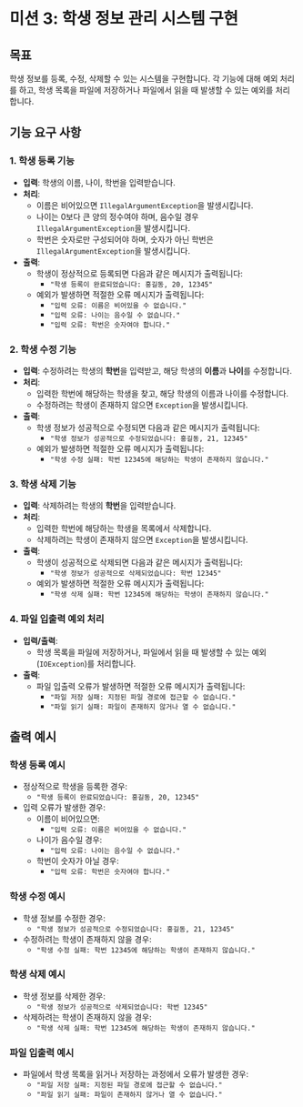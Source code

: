 # 미션 3: 학생 정보 관리 시스템 구현

## 목표
학생 정보를 등록, 수정, 삭제할 수 있는 시스템을 구현합니다. 각 기능에 대해 예외 처리를 하고, 학생 목록을 파일에 저장하거나 파일에서 읽을 때 발생할 수 있는 예외를 처리합니다.

## 기능 요구 사항

### 1. 학생 등록 기능
- **입력**: 학생의 이름, 나이, 학번을 입력받습니다.
- **처리**:
    - 이름은 비어있으면 `IllegalArgumentException`을 발생시킵니다.
    - 나이는 0보다 큰 양의 정수여야 하며, 음수일 경우 `IllegalArgumentException`을 발생시킵니다.
    - 학번은 숫자로만 구성되어야 하며, 숫자가 아닌 학번은 `IllegalArgumentException`을 발생시킵니다.
- **출력**:
    - 학생이 정상적으로 등록되면 다음과 같은 메시지가 출력됩니다:
        - `"학생 등록이 완료되었습니다: 홍길동, 20, 12345"`
    - 예외가 발생하면 적절한 오류 메시지가 출력됩니다:
        - `"입력 오류: 이름은 비어있을 수 없습니다."`
        - `"입력 오류: 나이는 음수일 수 없습니다."`
        - `"입력 오류: 학번은 숫자여야 합니다."`

### 2. 학생 수정 기능
- **입력**: 수정하려는 학생의 **학번**을 입력받고, 해당 학생의 **이름**과 **나이**를 수정합니다.
- **처리**:
    - 입력한 학번에 해당하는 학생을 찾고, 해당 학생의 이름과 나이를 수정합니다.
    - 수정하려는 학생이 존재하지 않으면 `Exception`을 발생시킵니다.
- **출력**:
    - 학생 정보가 성공적으로 수정되면 다음과 같은 메시지가 출력됩니다:
        - `"학생 정보가 성공적으로 수정되었습니다: 홍길동, 21, 12345"`
    - 예외가 발생하면 적절한 오류 메시지가 출력됩니다:
        - `"학생 수정 실패: 학번 12345에 해당하는 학생이 존재하지 않습니다."`

### 3. 학생 삭제 기능
- **입력**: 삭제하려는 학생의 **학번**을 입력받습니다.
- **처리**:
    - 입력한 학번에 해당하는 학생을 목록에서 삭제합니다.
    - 삭제하려는 학생이 존재하지 않으면 `Exception`을 발생시킵니다.
- **출력**:
    - 학생이 성공적으로 삭제되면 다음과 같은 메시지가 출력됩니다:
        - `"학생 정보가 성공적으로 삭제되었습니다: 학번 12345"`
    - 예외가 발생하면 적절한 오류 메시지가 출력됩니다:
        - `"학생 삭제 실패: 학번 12345에 해당하는 학생이 존재하지 않습니다."`

### 4. 파일 입출력 예외 처리
- **입력/출력**:
    - 학생 목록을 파일에 저장하거나, 파일에서 읽을 때 발생할 수 있는 예외(`IOException`)를 처리합니다.
- **출력**:
    - 파일 입출력 오류가 발생하면 적절한 오류 메시지가 출력됩니다:
        - `"파일 저장 실패: 지정된 파일 경로에 접근할 수 없습니다."`
        - `"파일 읽기 실패: 파일이 존재하지 않거나 열 수 없습니다."`

## 출력 예시

### 학생 등록 예시

- 정상적으로 학생을 등록한 경우:
    - `"학생 등록이 완료되었습니다: 홍길동, 20, 12345"`
- 입력 오류가 발생한 경우:
    - 이름이 비어있으면:
        - `"입력 오류: 이름은 비어있을 수 없습니다."`
    - 나이가 음수일 경우:
        - `"입력 오류: 나이는 음수일 수 없습니다."`
    - 학번이 숫자가 아닐 경우:
        - `"입력 오류: 학번은 숫자여야 합니다."`

### 학생 수정 예시

- 학생 정보를 수정한 경우:
    - `"학생 정보가 성공적으로 수정되었습니다: 홍길동, 21, 12345"`
- 수정하려는 학생이 존재하지 않을 경우:
    - `"학생 수정 실패: 학번 12345에 해당하는 학생이 존재하지 않습니다."`

### 학생 삭제 예시

- 학생 정보를 삭제한 경우:
    - `"학생 정보가 성공적으로 삭제되었습니다: 학번 12345"`
- 삭제하려는 학생이 존재하지 않을 경우:
    - `"학생 삭제 실패: 학번 12345에 해당하는 학생이 존재하지 않습니다."`

### 파일 입출력 예시

- 파일에서 학생 목록을 읽거나 저장하는 과정에서 오류가 발생한 경우:
    - `"파일 저장 실패: 지정된 파일 경로에 접근할 수 없습니다."`
    - `"파일 읽기 실패: 파일이 존재하지 않거나 열 수 없습니다."`
